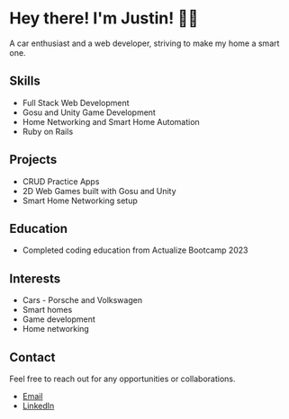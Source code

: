 # Hey there! I'm Justin! 👋🏻

A car enthusiast and a web developer, striving to make my home a smart one.

## Skills

- Full Stack Web Development
- Gosu and Unity Game Development
- Home Networking and Smart Home Automation
- Ruby on Rails

## Projects

- CRUD Practice Apps
- 2D Web Games built with Gosu and Unity
- Smart Home Networking setup

## Education

- Completed coding education from Actualize Bootcamp 2023

## Interests

- Cars - Porsche and Volkswagen
- Smart homes
- Game development
- Home networking

## Contact

Feel free to reach out for any opportunities or collaborations.
- [Email](JustinD.Hornung@gmail.com)
- [LinkedIn](https://www.linkedin.com/in/justin-hornung/)
